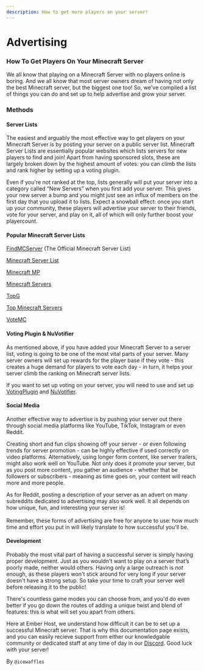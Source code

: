 ```yaml
---
description: How to get more players on your server!
---
```


# Advertising

### How To Get Players On Your Minecraft Server <a href="#how-to-get-players-on-your-minecraft-server" id="how-to-get-players-on-your-minecraft-server"></a>

We all know that playing on a Minecraft Server with no players online is boring. And we all know that most server owners dream of having not only the best Minecraft server, but the biggest one too! So, we've compiled a list of things you can do and set up to help advertise and grow your server.

### Methods <a href="#a-dvertising-your-server" id="a-dvertising-your-server"></a>

#### Server Lists <a href="#server-list" id="server-list"></a>

The easiest and arguably the most effective way to get players on your Minecraft Server is by posting your server on a public server list. Minecraft Server Lists are essentially popular websites which lists servers for new players to find and join! Apart from having sponsored slots, these are largely broken down by the highest amount of votes: you can climb the lists and rank higher by setting up a voting plugin.

Even if you're not ranked at the top, lists generally will put your server into a category called “New Servers” when you first add your server. This gives your new server a bump and you might just see an influx of members on the first day that you upload it to lists. Expect a snowball effect: once you start up your community, these players will advertise your server to their friends, vote for your server, and play on it, all of which will only further boost your playercount.

#### Popular Minecraft Server Lists <a href="#development" id="development"></a>

[FindMCServer](https://findmcserver.com) (The Official Minecraft Server List)

[Minecraft Server List](https://minecraft-server-list.com)

[Minecraft MP](https://minecraft-mp.com/)

[Minecraft Servers](https://minecraftservers.org/)

[TopG](https://topg.org)

[Top Minecraft Servers](https://topminecraftservers.org)

[VoteMC](http://votemc.com/)

#### Voting Plugin & NuVotifier <a href="#voting-plugin" id="voting-plugin"></a>

As mentioned above, if you have added your Minecraft Server to a server list, voting is going to be one of the most vital parts of your server. Many server owners will set up rewards for the player base if they vote - this creates a huge demand for players to vote each day - in turn, it helps your server climb the ranking on Minecraft server lists.

If you want to set up voting on your server, you will need to use and set up [VotingPlugin](https://www.spigotmc.org/resources/votingplugin.15358/) and [NuVotifier](https://www.spigotmc.org/resources/nuvotifier.13449/).

#### Social Media <a href="#development" id="development"></a>

Another effective way to advertise is by pushing your server out there through social media platforms like YouTube, TikTok, Instagram or even Reddit.&#x20;

Creating short and fun clips showing off your server - or even following trends for server promotion - can be highly effective if used correctly on video platforms. Alternatively, using longer form content, like server trailers, might also work well on YouTube. Not only does it promote your server, but as you post more content, you gather an audience - whether that be followers or subscribers - meaning as time goes on, your content will reach more and more people.

As for Reddit, posting a description of your server as an advert on many subreddits dedicated to advertising may also work well. It all depends on how unique, fun, and interesting your server is!\
\
Remember, these forms of advertising are free for anyone to use: how much time and effort you put in will likely translate to how successful you'll be.

#### Development <a href="#development" id="development"></a>

Probably the most vital part of having a successful server is simply having proper development. Just as you wouldn't want to play on a server that’s poorly made, neither would others. Having only a large outreach is _not_ enough, as these players won't stick around for very long if your server doesn't have a strong setup. So take your time to craft your server well before releasing it to the public!

There's countless game modes you can choose from, and you'd do even better if you go down the routes of adding a unique twist and blend of features: this is what will set you apart from others.

Here at Ember Host, we understand how difficult it can be to set up a successful Minecraft server. That is why this documentation page exists, and you can easily recieve support from either our knowledgable community or dedicated staff at any time of day in our [Discord](https://discord.com/invite/68s9zKtSFb). Good luck with your server!

By `@icewaffles`
